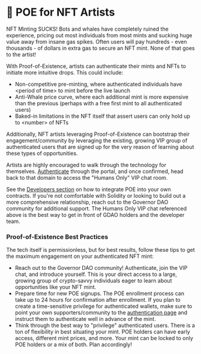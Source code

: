 # 🎨 POE for NFT Artists

NFT Minting SUCKS! Bots and whales have completely ruined the experience, pricing out most individuals from most mints and sucking huge value away from insane gas spikes. Often users will pay hundreds - even thousands - of dollars in extra gas to secure an NFT mint. None of that goes to the artist!

With Proof-of-Existence, artists can authenticate their mints and NFTs to initiate more intuitive drops. This could include:

* Non-competitive pre-minting, where authenticated individuals have \<period of time> to mint before the live launch
* Anti-Whale price curve, where each additional mint is more expensive than the previous (perhaps with a free first mint to all authenticated users)
* Baked-in limitations in the NFT itself that assert users can only hold up to \<number> of NFTs

Additionally, NFT artists leveraging Proof-of-Existence can bootstrap their engagement/community by leveraging the existing, growing VIP group of authenticated users that are signed up for the very reason of learning about these types of opportunities.

Artists are highly encouraged to walk through the technology for themselves. [Authenticate](https://onevoiceonevote.governordao.org) through the portal, and once confirmed, head back to that domain to access the "Humans Only" VIP chat room.

See the [Developers section](https://docs.governordao.org/governordao-developers/untitled) on how to integrate POE into your own contracts. If you're not comfortable with Solidity or looking to build out a more comprehensive relationship, reach out to the Governor DAO community for additional support. The Humans Only VIP chat referenced above is the best way to get in front of GDAO holders and the developer team.

### Proof-of-Existence Best Practices

The tech itself is permissionless, but for best results, follow these tips to get the maximum engagement on your authenticated NFT mint:

* Reach out to the Governor DAO community! Authenticate, join the VIP chat, and introduce yourself. This is your direct access to a large, growing group of crypto-savvy individuals eager to learn about opportunities like your NFT mint.
* Prepare time for new POE signups. The POE enrollment process can take up to 24 hours for confirmation after enrollment. If you plan to create a time-sensitive privilege for authenticated wallets, make sure to point your own supporters/community to the [authentication page](https://onevoiceonevote.governordao.org) and instruct them to authenticate well in advance of the mint.
* Think through the best way to "privilege" authenticated users. There is a ton of flexibility in best situating your mint. POE holders can have early access, different mint prices, and more. Your mint can be locked to only POE holders or a mix of both. Plan accordingly!
